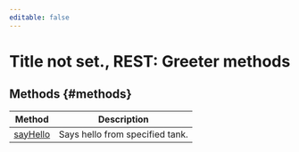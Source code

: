 ```yaml
---
editable: false
---
```


# Title not set., REST: Greeter methods


## Methods {#methods}
Method | Description
--- | ---
[sayHello](sayHello.md) | Says hello from specified tank.